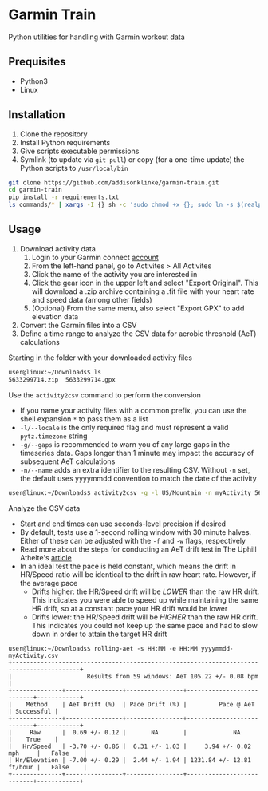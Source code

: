 # Garmin Train

Python utilities for handling with Garmin workout data

## Prequisites

* Python3
* Linux

## Installation

1. Clone the repository
2. Install Python requirements
3. Give scripts executable permissions
4. Symlink (to update via `git pull`) or copy (for a one-time update) the Python scripts to `/usr/local/bin`

```bash
git clone https://github.com/addisonklinke/garmin-train.git
cd garmin-train
pip install -r requirements.txt
ls commands/* | xargs -I {} sh -c 'sudo chmod +x {}; sudo ln -s $(realpath {}) /usr/local/bin;'
```

## Usage

1. Download activity data
    1. Login to your Garmin connect [account](https://connect.garmin.com)
    2. From the left-hand panel, go to Activites > All Activites
    3. Click the name of the activity you are interested in
    4. Click the gear icon in the upper left and select "Export Original".
       This will download a .zip archive containing a .fit file with your heart rate and speed data (among other fields)
    5. (Optional) From the same menu, also select "Export GPX" to add elevation data
2. Convert the Garmin files into a CSV
3. Define a time range to analyze the CSV data for aerobic threshold (AeT) calculations


Starting in the folder with your downloaded activity files

```bash
user@linux:~/Downloads$ ls
5633299714.zip  5633299714.gpx
```

Use the `activity2csv` command to perform the conversion

* If you name your activity files with a common prefix, you can use the shell expansion `*` to pass them as a list
* `-l/--locale` is the only required flag and must represent a valid `pytz.timezone` string
* `-g/--gaps` is recommended to warn you of any large gaps in the timeseries data.
  Gaps longer than 1 minute may impact the accuracy of subsequent AeT calculations
* `-n/--name` adds an extra identifier to the resulting CSV.
  Without `-n` set, the default uses yyyymmdd convention to match the date of the activity

```bash
user@linux:~/Downloads$ activity2csv -g -l US/Mountain -n myActivity 5633299714.*
```

Analyze the CSV data

* Start and end times can use seconds-level precision if desired
* By default, tests use a 1-second rolling window with 30 minute halves.
  Either of these can be adjusted with the `-f` and `-w` flags, respectively
* Read more about the steps for conducting an AeT drift test in The Uphill Athelte's
  [article](https://www.uphillathlete.com/heart-rate-drift/)
* In an ideal test the pace is held constant, which means the drift in HR/Speed ratio will be identical to the drift in
  raw heart rate. However, if the average pace
    * Drifts higher: the HR/Speed drift will be *LOWER* than the raw HR drift.
      This indicates you were able to speed up while maintaining the same HR drift, so at a constant pace your HR drift
      would be lower
    * Drifts lower: the HR/Speed drift will be *HIGHER* than the raw HR drift.
      This indicates you could not keep up the same pace and had to slow down in order to attain the target HR drift

```
user@linux:~/Downloads$ rolling-aet -s HH:MM -e HH:MM yyyymmdd-myActivity.csv
+-----------------------------------------------------------------------------------------+
|                     Results from 59 windows: AeT 105.22 +/- 0.08 bpm                    |
+--------------+----------------+----------------+---------------------------+------------+
|    Method    | AeT Drift (%)  | Pace Drift (%) |         Pace @ AeT        | Successful |
+--------------+----------------+----------------+---------------------------+------------+
|     Raw      |  0.69 +/- 0.12 |       NA       |             NA            |    True    |
|   Hr/Speed   | -3.70 +/- 0.86 |  6.31 +/- 1.03 |     3.94 +/- 0.02 mph     |   False    |
| Hr/Elevation | -7.00 +/- 0.29 |  2.44 +/- 1.94 | 1231.84 +/- 12.81 ft/hour |   False    |
+--------------+----------------+----------------+---------------------------+------------+
```
